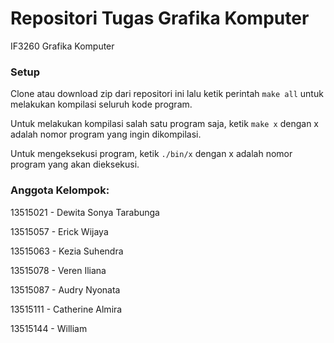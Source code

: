 # Repositori Tugas Grafika Komputer

IF3260 Grafika Komputer

### Setup

Clone atau download zip dari repositori ini lalu ketik perintah ```make all``` untuk melakukan kompilasi seluruh kode program. 

Untuk melakukan kompilasi salah satu program saja, ketik ```make x``` dengan x adalah nomor program yang ingin dikompilasi. 

Untuk mengeksekusi program, ketik ```./bin/x``` dengan x adalah nomor program yang akan dieksekusi.

### Anggota Kelompok:

13515021 - Dewita Sonya Tarabunga

13515057 - Erick Wijaya

13515063 - Kezia Suhendra

13515078 - Veren Iliana

13515087 - Audry Nyonata

13515111 - Catherine Almira

13515144 - William
